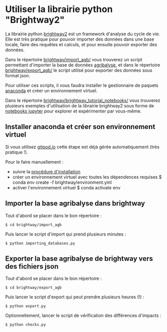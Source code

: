# Utiliser la librairie python "Brightway2"

La librairie python [brightway2](https://brightway.dev/) est un framework
d'analyse du cycle de vie. Elle est très pratique pour pouvoir importer des
données dans une base locale, faire des requêtes et calculs, et pour ensuite
pouvoir exporter des données.

Dans le répertoire [brightway/import_agb/](brightway/import_agb) vous trouverez
un script permettant d'importer la base de données
[agribalyse](https://agribalyse.ademe.fr/), et dans le répertoire
[brightway/export_agb/](brightway/export_agb) le script utilisé pour exporter
des données sous format json.

Pour utiliser ces scripts, il vous faudra installer le gestionnaire de paquets
[anaconda](https://docs.conda.io/projects/conda/en/latest/) et créer un
environnement virtuel.

Dans le répertoire
[brightway/brightway_tutorial_notebooks/](brightway/brightway_tutorial_notebooks)
vous trouverez plusieurs exemples d'utilisation de la librairie brightway2 sous
forme de [notebooks jupyter](https://jupyter.org/) pour explorer et expérimenter
par vous-même.

## Installer anaconda et créer son environnement virtuel

Si vous utilisez [gitpod.io](https://gitpod.io) cette étape est déjà gérée
automatiquement (très pratique !).

Pour le faire manuellement :

- suivre la [procédure d'installation](https://docs.conda.io/projects/conda/en/latest/user-guide/install/index.html)
- créer un environnement virtuel avec toutes les dépendences requises
  $ conda env create -f brightway/environment.yml
- activer l'environnement virtuel
  $ conda activate env

## Importer la base agribalyse dans brightway

Tout d'abord se placer dans le bon répertoire :

    $ cd brightway/import_agb

Puis lancer le script d'import qui prend plusieurs minutes :

    $ python importing_databases.py

## Exporter la base agribalyse de brightway vers des fichiers json

Tout d'abord se placer dans le bon répertoire :

    $ cd brightway/export_agb

Puis lancer le script d'export qui peut prendre plusieurs heures (!) :

    $ python export.py

Optionnellement, lancer le script de vérification des différences d'impacts :

    $ python checks.py
